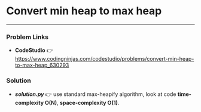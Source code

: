 # Convert min heap to max heap

---

### Problem Links
- **__CodeStudio__** :point_right: https://www.codingninjas.com/codestudio/problems/convert-min-heap-to-max-heap_630293

### Solution
- **_solution.py_** :point_right: use standard max-heapify algorithm, look at code **time-complexity O(N)**, **space-complexity O(1)**.
